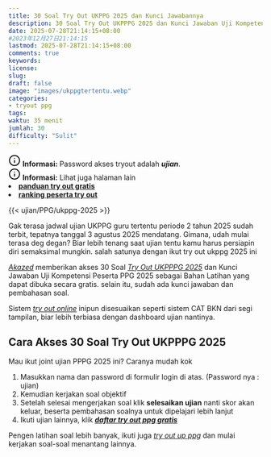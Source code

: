 ```yaml
---
title: 30 Soal Try Out UKPPG 2025 dan Kunci Jawabannya
description: 30 Soal Try Out UKPPPG 2025 dan Kunci Jawaban Uji Kompetensi Peserta PPG 2025 sebagai Bahan Latihan gratis, disertai kunci jawaban dan pembahasan soal lengkap
date: 2025-07-28T21:14:15+08:00 
#2023年12月27日21:14:15
lastmod: 2025-07-28T21:14:15+08:00 
comments: true
keywords: 
license: 
slug: 
draft: false
image: "images/ukppgtertentu.webp"
categories:
- tryout ppg
tags:
waktu: 35 menit
jumlah: 30
difficulty: "Sulit"
---
```



<div class="alert alert-info">
  <svg xmlns="http://www.w3.org/2000/svg" width="24" height="24" viewBox="0 0 24 24" fill="none" stroke="currentColor" stroke-width="2" stroke-linecap="round" stroke-linejoin="round" class="feather feather-info"><circle cx="12" cy="12" r="10"></circle><line x1="12" y1="16" x2="12" y2="12"></line>    <line x1="12" y1="8" x2="12.01" y2="8"></line>  </svg>
  <span><strong>Informasi:</strong> Password akses tryout adalah <b><i>ujian</b></i>.</span>
</div>
<div class="alert alert-info">
  <svg xmlns="http://www.w3.org/2000/svg" width="24" height="24" viewBox="0 0 24 24" fill="none" stroke="currentColor" stroke-width="2" stroke-linecap="round" stroke-linejoin="round" class="feather feather-info"><circle cx="12" cy="12" r="10"></circle><line x1="12" y1="16" x2="12" y2="12"></line>    <line x1="12" y1="8" x2="12.01" y2="8"></line>  </svg>
  <span><strong>Informasi:</strong> Lihat juga halaman lain<b> <li><a href="/ujian/cara-ikut-tryout-online-gratis">panduan try out gratis</a></li></b> <b><li><a href="/ujian/ranking-peserta-tryout">ranking peserta try out</a></li></b></span>
</div>



{{< ujian/PPG/ukppg-2025 >}}

Gak terasa jadwal ujian UKPPG guru tertentu periode 2 tahun 2025 sudah terbit, tepatnya tanggal 3 agustus 2025 mendatang. Gimana, udah mulai terasa deg degan? Biar lebih tenang saat ujian tentu kamu harus persiapin diri semaksimal mungkin. salah satunya dengan ikut try out ukppg 2025 ini

*[Akazed](/)* memberikan akses 30 Soal *[Try Out UKPPPG 2025](/ujian/ppg/try-out-ukppg-2025/)* dan Kunci Jawaban Uji Kompetensi Peserta PPG 2025 sebagai Bahan Latihan yang dapat dibuka secara gratis. selain itu, sudah ada kunci jawaban dan pembahasan soal.

Sistem *[try out online](/ujian/)* inipun disesuaikan seperti sistem CAT BKN dari segi tampilan, biar lebih terbiasa dengan dashboard ujian nantinya.

## Cara Akses 30 Soal Try Out UKPPPG 2025
Mau ikut joint ujian PPPG 2025 ini? Caranya mudah kok
1. Masukkan nama dan password di formulir login di atas. (Password nya : ujian)
2. Kemudian kerjakan soal objektif
3. Setelah selesai mengerjakan soal klik **selesaikan ujian** nanti skor akan keluar, beserta pembahasan soalnya untuk dipelajari lebih lanjut
4. Ikuti ujian lainnya, klik ***[daftar try out ppg gratis](/categories/tryout-ppg/)***

Pengen latihan soal lebih banyak, ikuti juga *[try out up ppg](/ujian/ppg/soal-up-ppg-pgsd-terbaru/)* dan mulai kerjakan soal-soal menantang lainnya.
